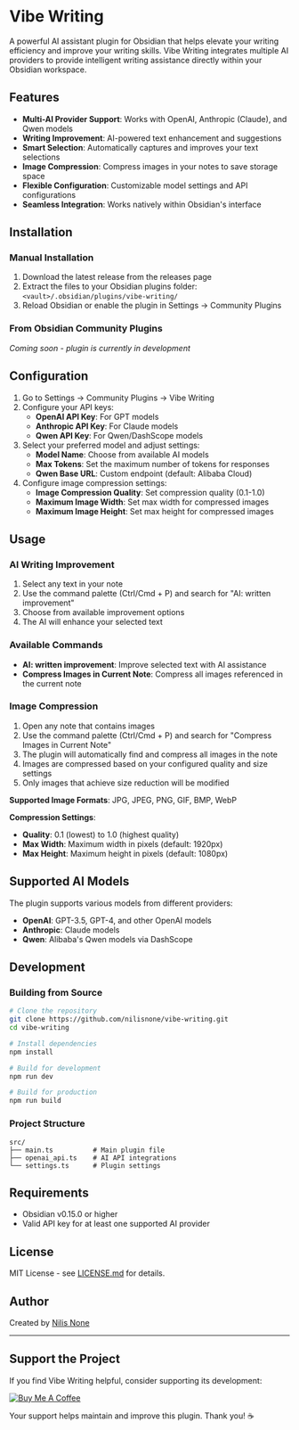 # Vibe Writing

A powerful AI assistant plugin for Obsidian that helps elevate your writing efficiency and improve your writing skills. Vibe Writing integrates multiple AI providers to provide intelligent writing assistance directly within your Obsidian workspace.

## Features

- **Multi-AI Provider Support**: Works with OpenAI, Anthropic (Claude), and Qwen models
- **Writing Improvement**: AI-powered text enhancement and suggestions
- **Smart Selection**: Automatically captures and improves your text selections
- **Image Compression**: Compress images in your notes to save storage space
- **Flexible Configuration**: Customizable model settings and API configurations
- **Seamless Integration**: Works natively within Obsidian's interface

## Installation

### Manual Installation

1. Download the latest release from the releases page
2. Extract the files to your Obsidian plugins folder: `<vault>/.obsidian/plugins/vibe-writing/`
3. Reload Obsidian or enable the plugin in Settings → Community Plugins

### From Obsidian Community Plugins

*Coming soon - plugin is currently in development*

## Configuration

1. Go to Settings → Community Plugins → Vibe Writing
2. Configure your API keys:
   - **OpenAI API Key**: For GPT models
   - **Anthropic API Key**: For Claude models  
   - **Qwen API Key**: For Qwen/DashScope models
3. Select your preferred model and adjust settings:
   - **Model Name**: Choose from available AI models
   - **Max Tokens**: Set the maximum number of tokens for responses
   - **Qwen Base URL**: Custom endpoint (default: Alibaba Cloud)
4. Configure image compression settings:
   - **Image Compression Quality**: Set compression quality (0.1-1.0)
   - **Maximum Image Width**: Set max width for compressed images
   - **Maximum Image Height**: Set max height for compressed images

## Usage

### AI Writing Improvement

1. Select any text in your note
2. Use the command palette (Ctrl/Cmd + P) and search for "AI: written improvement"
3. Choose from available improvement options
4. The AI will enhance your selected text

### Available Commands

- **AI: written improvement**: Improve selected text with AI assistance
- **Compress Images in Current Note**: Compress all images referenced in the current note

### Image Compression

1. Open any note that contains images
2. Use the command palette (Ctrl/Cmd + P) and search for "Compress Images in Current Note"
3. The plugin will automatically find and compress all images in the note
4. Images are compressed based on your configured quality and size settings
5. Only images that achieve size reduction will be modified

**Supported Image Formats**: JPG, JPEG, PNG, GIF, BMP, WebP

**Compression Settings**:
- **Quality**: 0.1 (lowest) to 1.0 (highest quality)
- **Max Width**: Maximum width in pixels (default: 1920px)
- **Max Height**: Maximum height in pixels (default: 1080px)

## Supported AI Models

The plugin supports various models from different providers:

- **OpenAI**: GPT-3.5, GPT-4, and other OpenAI models
- **Anthropic**: Claude models
- **Qwen**: Alibaba's Qwen models via DashScope

## Development

### Building from Source

```bash
# Clone the repository
git clone https://github.com/nilisnone/vibe-writing.git
cd vibe-writing

# Install dependencies
npm install

# Build for development
npm run dev

# Build for production
npm run build
```

### Project Structure

```
src/
├── main.ts          # Main plugin file
├── openai_api.ts    # AI API integrations
└── settings.ts      # Plugin settings
```

## Requirements

- Obsidian v0.15.0 or higher
- Valid API key for at least one supported AI provider

## License

MIT License - see [LICENSE.md](LICENSE.md) for details.

## Author

Created by [Nilis None](https://github.com/nilisnone)

---

## Support the Project

If you find Vibe Writing helpful, consider supporting its development:

[![Buy Me A Coffee](https://cdn.buymeacoffee.com/buttons/v2/default-violet.png)](https://buymeacoffee.com/nilisnone)

Your support helps maintain and improve this plugin. Thank you! ☕